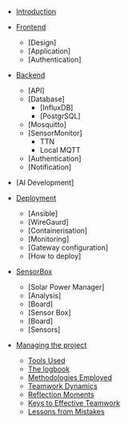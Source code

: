 - [Introduction](introduction.md)
- [Frontend](frontend/README.md)
  - [Design]
  - [Application]
  - [Authentication]
- [Backend](backend/README.md)
  - [API]
  - [Database]
    - [InfluxDB]
    - [PostgrSQL]
  - [Mosquitto]
  - [SensorMonitor]
    - TTN
    - Local MQTT
  - [Authentication]
  - [Notification]
- [AI Development]
- [Deployment](deployment/README.md)
  - [Ansible]
  - [WireGaurd]
  - [Containerisation]
  - [Monitoring]
  - [Gateway configuration]
  - [How to deploy]
- [SensorBox](sensorbox/README.md)
  - [Solar Power Manager]
  - [Analysis]
  - [Board]
  - [Sensor Box]
  - [Board]
  - [Sensors]
- [Managing the project](projectmethodology/README.md)

  - [Tools Used](projectmethodology/toolsused.md)
  - [The logbook](projectmethodology/thelogbook.md)
  - [Methodologies Employed](projectmethodology/methodologiesemployed.md)
  - [Teamwork Dynamics](projectmethodology/teamworkdynamics.md)
  - [Reflection Moments](projectmethodology/reflectionmoments.md)
  - [Keys to Effective Teamwork](projectmethodology/keystoeffectiveteamwork.md)
  - [Lessons from Mistakes](projectmethodology/lessonsfrommistakes.md)
